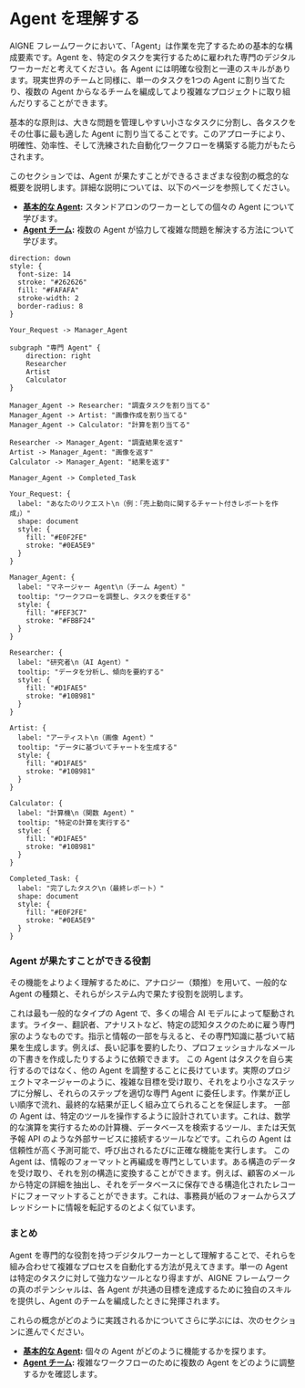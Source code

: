 # Agent を理解する

AIGNE フレームワークにおいて、「Agent」は作業を完了するための基本的な構成要素です。Agent を、特定のタスクを実行するために雇われた専門のデジタルワーカーだと考えてください。各 Agent には明確な役割と一連のスキルがあります。現実世界のチームと同様に、単一のタスクを1つの Agent に割り当てたり、複数の Agent からなるチームを編成してより複雑なプロジェクトに取り組んだりすることができます。

基本的な原則は、大きな問題を管理しやすい小さなタスクに分割し、各タスクをその仕事に最も適した Agent に割り当てることです。このアプローチにより、明確性、効率性、そして洗練された自動化ワークフローを構築する能力がもたらされます。

このセクションでは、Agent が果たすことができるさまざまな役割の概念的な概要を説明します。詳細な説明については、以下のページを参照してください。

-   **[基本的な Agent](./user-guide-understanding-agents-basic-agents.md):** スタンドアロンのワーカーとしての個々の Agent について学びます。
-   **[Agent チーム](./user-guide-understanding-agents-agent-teams.md):** 複数の Agent が協力して複雑な問題を解決する方法について学びます。

```d2
direction: down
style: {
  font-size: 14
  stroke: "#262626"
  fill: "#FAFAFA"
  stroke-width: 2
  border-radius: 8
}

Your_Request -> Manager_Agent

subgraph "専門 Agent" {
    direction: right
    Researcher
    Artist
    Calculator
}

Manager_Agent -> Researcher: "調査タスクを割り当てる"
Manager_Agent -> Artist: "画像作成を割り当てる"
Manager_Agent -> Calculator: "計算を割り当てる"

Researcher -> Manager_Agent: "調査結果を返す"
Artist -> Manager_Agent: "画像を返す"
Calculator -> Manager_Agent: "結果を返す"

Manager_Agent -> Completed_Task

Your_Request: {
  label: "あなたのリクエスト\n（例：「売上動向に関するチャート付きレポートを作成」）"
  shape: document
  style: {
    fill: "#E0F2FE"
    stroke: "#0EA5E9"
  }
}

Manager_Agent: {
  label: "マネージャー Agent\n（チーム Agent）"
  tooltip: "ワークフローを調整し、タスクを委任する"
  style: {
    fill: "#FEF3C7"
    stroke: "#FBBF24"
  }
}

Researcher: {
  label: "研究者\n（AI Agent）"
  tooltip: "データを分析し、傾向を要約する"
  style: {
    fill: "#D1FAE5"
    stroke: "#10B981"
  }
}

Artist: {
  label: "アーティスト\n（画像 Agent）"
  tooltip: "データに基づいてチャートを生成する"
  style: {
    fill: "#D1FAE5"
    stroke: "#10B981"
  }
}

Calculator: {
  label: "計算機\n（関数 Agent）"
  tooltip: "特定の計算を実行する"
  style: {
    fill: "#D1FAE5"
    stroke: "#10B981"
  }
}

Completed_Task: {
  label: "完了したタスク\n（最終レポート）"
  shape: document
  style: {
    fill: "#E0F2FE"
    stroke: "#0EA5E9"
  }
}
```

### Agent が果たすことができる役割

その機能をよりよく理解するために、アナロジー（類推）を用いて、一般的な Agent の種類と、それらがシステム内で果たす役割を説明します。

<x-cards data-columns="2">
  <x-card data-title="専門家" data-icon="lucide:user-cog">
    これは最も一般的なタイプの Agent で、多くの場合 AI モデルによって駆動されます。ライター、翻訳者、アナリストなど、特定の認知タスクのために雇う専門家のようなものです。指示と情報の一部を与えると、その専門知識に基づいて結果を生成します。例えば、長い記事を要約したり、プロフェッショナルなメールの下書きを作成したりするように依頼できます。
  </x-card>
  <x-card data-title="プロジェクトマネージャー" data-icon="lucide:users">
    この Agent はタスクを自ら実行するのではなく、他の Agent を調整することに長けています。実際のプロジェクトマネージャーのように、複雑な目標を受け取り、それをより小さなステップに分解し、それらのステップを適切な専門 Agent に委任します。作業が正しい順序で流れ、最終的な結果が正しく組み立てられることを保証します。
  </x-card>
  <x-card data-title="ツールユーザー" data-icon="lucide:wrench">
    一部の Agent は、特定のツールを操作するように設計されています。これは、数学的な演算を実行するための計算機、データベースを検索するツール、または天気予報 API のような外部サービスに接続するツールなどです。これらの Agent は信頼性が高く予測可能で、呼び出されるたびに正確な機能を実行します。
  </x-card>
  <x-card data-title="データクラーク" data-icon="lucide:file-cog">
    この Agent は、情報のフォーマットと再編成を専門としています。ある構造のデータを受け取り、それを別の構造に変換することができます。例えば、顧客のメールから特定の詳細を抽出し、それをデータベースに保存できる構造化されたレコードにフォーマットすることができます。これは、事務員が紙のフォームからスプレッドシートに情報を転記するのとよく似ています。
  </x-card>
</x-cards>

### まとめ

Agent を専門的な役割を持つデジタルワーカーとして理解することで、それらを組み合わせて複雑なプロセスを自動化する方法が見えてきます。単一の Agent は特定のタスクに対して強力なツールとなり得ますが、AIGNE フレームワークの真のポテンシャルは、各 Agent が共通の目標を達成するために独自のスキルを提供し、Agent のチームを編成したときに発揮されます。

これらの概念がどのように実践されるかについてさらに学ぶには、次のセクションに進んでください。

-   **[基本的な Agent](./user-guide-understanding-agents-basic-agents.md):** 個々の Agent がどのように機能するかを探ります。
-   **[Agent チーム](./user-guide-understanding-agents-agent-teams.md):** 複雑なワークフローのために複数の Agent をどのように調整するかを確認します。